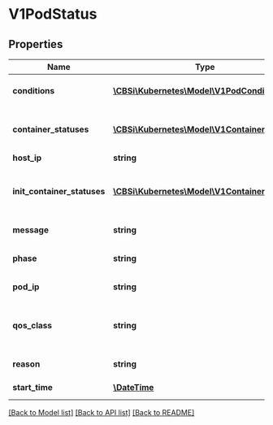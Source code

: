 # V1PodStatus

## Properties
Name | Type | Description | Notes
------------ | ------------- | ------------- | -------------
**conditions** | [**\CBSi\Kubernetes\Model\V1PodCondition[]**](V1PodCondition.md) | Current service state of pod. More info: https://kubernetes.io/docs/concepts/workloads/pods/pod-lifecycle#pod-conditions | [optional] 
**container_statuses** | [**\CBSi\Kubernetes\Model\V1ContainerStatus[]**](V1ContainerStatus.md) | The list has one entry per container in the manifest. Each entry is currently the output of &#x60;docker inspect&#x60;. More info: https://kubernetes.io/docs/concepts/workloads/pods/pod-lifecycle#pod-and-container-status | [optional] 
**host_ip** | **string** | IP address of the host to which the pod is assigned. Empty if not yet scheduled. | [optional] 
**init_container_statuses** | [**\CBSi\Kubernetes\Model\V1ContainerStatus[]**](V1ContainerStatus.md) | The list has one entry per init container in the manifest. The most recent successful init container will have ready &#x3D; true, the most recently started container will have startTime set. More info: https://kubernetes.io/docs/concepts/workloads/pods/pod-lifecycle#pod-and-container-status | [optional] 
**message** | **string** | A human readable message indicating details about why the pod is in this condition. | [optional] 
**phase** | **string** | Current condition of the pod. More info: https://kubernetes.io/docs/concepts/workloads/pods/pod-lifecycle#pod-phase | [optional] 
**pod_ip** | **string** | IP address allocated to the pod. Routable at least within the cluster. Empty if not yet allocated. | [optional] 
**qos_class** | **string** | The Quality of Service (QOS) classification assigned to the pod based on resource requirements See PodQOSClass type for available QOS classes More info: https://github.com/kubernetes/kubernetes/blob/master/docs/design/resource-qos.md | [optional] 
**reason** | **string** | A brief CamelCase message indicating details about why the pod is in this state. e.g. &#39;OutOfDisk&#39; | [optional] 
**start_time** | [**\DateTime**](\DateTime.md) | RFC 3339 date and time at which the object was acknowledged by the Kubelet. This is before the Kubelet pulled the container image(s) for the pod. | [optional] 

[[Back to Model list]](../README.md#documentation-for-models) [[Back to API list]](../README.md#documentation-for-api-endpoints) [[Back to README]](../README.md)


